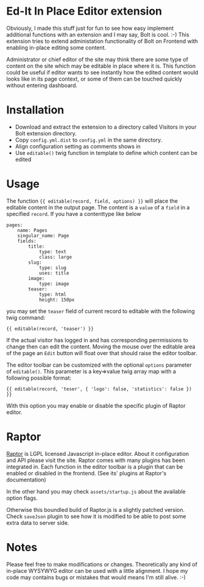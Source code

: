 Ed-It In Place Editor extension
===============================

Obviously, I made this stuff just for fun to see how easy implement additional functions with an extension and I may say,
Bolt is cool. :-)
This extension tries to extend administation functionality of Bolt on Frontend with enabling in-place editing some content.

Administrator or chief editor of the site may think there are some type of content on the site which may be editable in place
where it is. This function could be useful if editor wants to see instantly how the edited content would looks like in its page
context, or some of them can be touched quickly without entering dashboard.

Installation
============

  - Download and extract the extension to a directory called Visitors in your
    Bolt extension directory.
  - Copy `config.yml.dist` to `config.yml` in the same directory.
  - Align configuration setting as comments shows in
  - Use `editable()` twig function in template to define which content can be edited

Usage
=====

The function `{{ editable(record, field, options) }}` will place the editable content in the output page. The content is a
`value` of a `field` in a specified `record`. If you have a contenttype like below


```
pages:
    name: Pages
    singular_name: Page
    fields:
        title:
            type: text
            class: large
        slug:
            type: slug
            uses: title
        image:
            type: image
        teaser:
            type: html
            height: 150px
```

you may set the `teaser` field of current record to editable with the following twig command:

``{{ editable(record, 'teaser') }}``

If the actual visitor has logged in and has corresponding perrmissions to change then can edit the content.
Moving the mouse over the editable area of the page an `Edit` button will float over that should raise the editor toolbar.

The editor toolbar can be customized with the optional `options` parameter of `editable()`. This parameter is a key=>value
twig array map with a following possible format:

``{{ editable(record, 'teser', { 'logo': false, 'statistics': false }) }}``

With this option you may enable or disable the specific plugin of Raptor editor.

Raptor
======

<a href="https://www.raptor-editor.com/" target="_blank">Raptor</a> is LGPL licensed Javascript in-place editor.
About it configuration and API please visit the site.
Raptor comes with many plugins has been integrated in. Each function in the editor toolbar is a plugin that can
be enabled or disabled in the frontend. (See its' plugins at Raptor's documentation)

In the other hand you may check `assets/startup.js` about the available option flags.

Otherwise this boundled build of Raptor.js is a slightly patched version. Check `saveJson` plugin to see how it is
modified to be able to post some extra data to server side.

Notes
=====

Please feel free to make modifications or changes. Theoretically any kind of in-place WYSYWYG editor can be used
with a little alignment.
I hope my code may contains bugs or mistakes that would means I'm still alive. :-)

